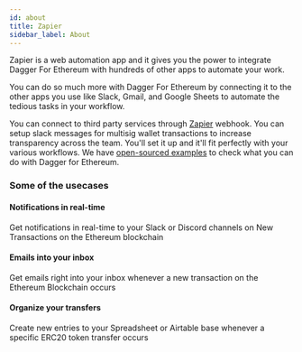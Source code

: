 ```yaml
---
id: about
title: Zapier
sidebar_label: About
---
```


Zapier is a web automation app and it gives you the power to integrate Dagger For Ethereum with hundreds of other apps to automate your work. 

You can do so much more with Dagger For Ethereum by connecting it to the other apps you use like Slack, Gmail, and Google Sheets to automate the tedious tasks in your workflow.

You can connect to third party services through [Zapier](https://zapier.com/apps/dagger-for-ethereum/integrations) webhook. You can setup slack messages for multisig wallet transactions to increase transparency across the team. You'll set it up and it'll fit perfectly with your various workflows. We have [open-sourced examples](https://github.com/maticnetwork/eth-dagger-examples) to check what you can do with Dagger for Ethereum.

### Some of the usecases

#### Notifications in real-time

Get notifications in real-time to your Slack or Discord channels on New Transactions on the Ethereum blockchain

#### Emails into your inbox

Get emails right into your inbox whenever a new transaction on the Ethereum Blockchain occurs

#### Organize your transfers

Create new entries to your Spreadsheet or Airtable base whenever a specific ERC20 token transfer occurs